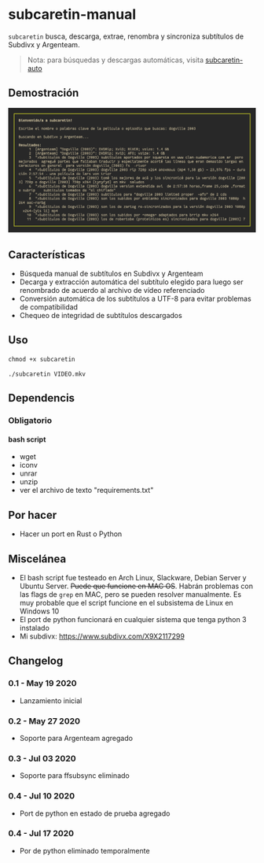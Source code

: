 # subcaretin-manual

`subcaretin` busca, descarga, extrae, renombra y sincroniza subtítulos de Subdivx y Argenteam.

> Nota: para búsquedas y descargas automáticas, visita [subcaretin-auto](https://github.com/vitiko123/subcaretin-auto)

## Demostración
![búsqueda con su bcaretin](screenshots/screen.png "subcaretin en acción")


## Características

* Búsqueda manual de subtítulos en Subdivx y Argenteam
* Decarga y extracción automática del subtítulo elegido para luego ser renombrado de acuerdo al archivo de vídeo referenciado
* Conversión automática de los subtítulos a UTF-8 para evitar problemas de compatibilidad
* Chequeo de integridad de subtítulos descargados
 
## Uso
```
chmod +x subcaretin
```
```
./subcaretin VIDEO.mkv
```

## Dependencis
### Obligatorio
#### bash script
* wget
* iconv
* unrar
* unzip
* ver el archivo de texto "requirements.txt"

## Por hacer

* Hacer un port en Rust o Python

## Miscelánea

* El bash script fue testeado en Arch Linux, Slackware, Debian Server y Ubuntu Server. ~~Puede que funcione en MAC OS~~. Habrán problemas con las flags de `grep` en MAC, pero se pueden resolver manualmente. Es muy probable que el script funcione en el subsistema de Linux en Windows 10
* El port de python funcionará en cualquier sistema que tenga python 3 instalado
* Mi subdivx: https://www.subdivx.com/X9X2117299

## Changelog

### 0.1 - May 19 2020

- Lanzamiento inicial

### 0.2 - May 27 2020

- Soporte para Argenteam agregado

### 0.3 - Jul 03 2020

- Soporte para ffsubsync eliminado

### 0.4 - Jul 10 2020

- Port de python en estado de prueba agregado

### 0.4 - Jul 17 2020

- Por de python eliminado temporalmente

